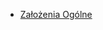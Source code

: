 - [Założenia Ogólne](https://science-cup.pl/wp-content/uploads/2022/11/MSC3_2022_Bioinformatyka.pdf)
